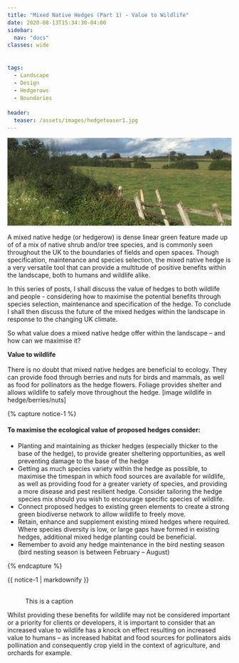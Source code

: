 ```yaml
---
title: "Mixed Native Hedges (Part 1) - Value to Wildlife"
date: 2020-08-13T15:34:30-04:00
sidebar:
  nav: "docs"
classes: wide


tags:
  - Landscape
  - Design
  - Hedgerows
  - Boundaries
  
header:
  teaser: /assets/images/hedgeteaser1.jpg
---
```


<img src="/assets/images/hedgeteaser1.jpg" alt="no-alignment">

A mixed native hedge (or hedgerow) is dense linear green feature made up of of a mix of native shrub and/or tree species, and is commonly seen throughout the UK to the boundaries of fields and open spaces. Though specification, maintenance and species selection, the mixed native hedge is a very versatile tool that can provide a multitude of positive benefits within the landscape, both to humans and wildlife alike.


In this series of posts, I shall discuss the value of hedges to both wildlife and people - considering how to maximise the potential benefits through species selection, maintenance and specification of the hedge. To conclude I shall then discuss the future of the mixed hedges within the landscape in response to the changing UK climate.

So what value does a mixed native hedge offer within the landscape – and how can we maximise it?

**Value to wildlife**
<br><br>
There is no doubt that mixed native hedges are beneficial to ecology. They can provide food through berries and nuts for birds and mammals, as well as food for pollinators as the hedge flowers. Foliage provides shelter and allows wildlife to safely move throughout the hedge.
[image wildlife in hedge/berries/nuts]

{% capture notice-1 %}
#### To maximise the ecological value of proposed hedges consider:

* Planting and maintaining as thicker hedges (especially thicker to the base of the hedge), to provide greater sheltering opportunities, as well preventing damage to the base of the hedge 
* Getting as much species variety within the hedge as possible, to maximise the timespan in which food sources are available for wildlife, as well as providing food for a greater variety of species, and providing a more disease and pest resilient hedge. Consider tailoring the hedge species mix should you wish to encourage specific species of wildlife.
* Connect proposed hedges to existing green elements to create a strong green biodiverse network to allow wildlife to freely move.
* Retain, enhance and supplement existing mixed hedges where required. Where species diversity is low, or large gaps have formed in existing hedges, additional mixed hedge planting could be beneficial. 
* Remember to avoid any hedge maintenance in the bird nesting season (bird nesting season is between February – August)

{% endcapture %}

<div class="notice">
  {{ notice-1 | markdownify }}
</div>

<figure style="width: 300px" class="align-right">
  <img src="http://placehold.it/300x200" alt="">
  <figcaption>This is a caption</figcaption>
</figure>

Whilst providing these benefits for wildlife may not be considered important or a priority for clients or developers, it is important to consider that an increased value to wildlife has a knock on effect resulting on increased value to humans – as increased habitat and food sources for pollinators aids pollination and consequently crop yield in the context of agriculture, and orchards for example.

